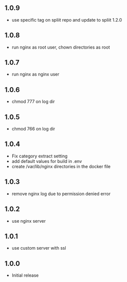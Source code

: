 <!-- https://developers.home-assistant.io/docs/add-ons/presentation#keeping-a-changelog -->

## 1.0.9

- use specific tag on spliit repo and update to spliit 1.2.0

## 1.0.8

- run nginx as root user, chown directories as root

## 1.0.7

- run nginx as nginx user

## 1.0.6

- chmod 777 on log dir

## 1.0.5

- chmod 766 on log dir

## 1.0.4

- Fix category extract setting
- add default values for build in .env
- create /var/lib/nginx directories in the docker file

## 1.0.3

- remove nginx log due to permission denied error

## 1.0.2

- use nginx server

## 1.0.1

- use custom server with ssl

## 1.0.0

- Initial release
